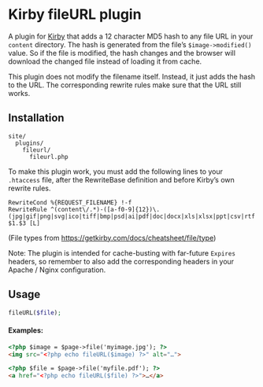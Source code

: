 # Kirby fileURL plugin

A plugin for [Kirby](https://github.com/getkirby/starterkit) that adds a 12 character MD5 hash to any file URL in your `content` directory. The hash is generated from the file’s `$image->modified()` value. So if the file is modified, the hash changes and the browser will download the changed file instead of loading it from cache.

This plugin does not modify the filename itself. Instead, it just adds the hash to the URL. The corresponding rewrite rules make sure that the URL still works.

## Installation
```
site/
  plugins/
    fileurl/
      fileurl.php
```

To make this plugin work, you must add the following lines to your `.htaccess` file, after the RewriteBase definition and before Kirby’s own rewrite rules.

```apacheConf
RewriteCond %{REQUEST_FILENAME} !-f
RewriteRule ^(content\/.*)-([a-f0-9]{12})\.(jpg|gif|png|svg|ico|tiff|bmp|psd|ai|pdf|doc|docx|xls|xlsx|ppt|csv|rtf|zip|tar|gz|gzip|tgz|js|css|html|xml|json|mov|avi|ogg|ogv|webm|flv|swf|mp4|mv4|mp3|m4a|wav|aiff|midi)$ $1.$3 [L]
```
(File types from https://getkirby.com/docs/cheatsheet/file/type)

Note: The plugin is intended for cache-busting with far-future `Expires` headers, so remember to also add the corresponding headers in your Apache / Nginx configuration.

## Usage
```php
fileURL($file);
```

#### Examples:
```html
<?php $image = $page->file('myimage.jpg'); ?>
<img src="<?php echo fileURL($image) ?>" alt="…">

<?php $file = $page->file('myfile.pdf'); ?>
<a href="<?php echo fileURL($file) ?>">…</a>
```
